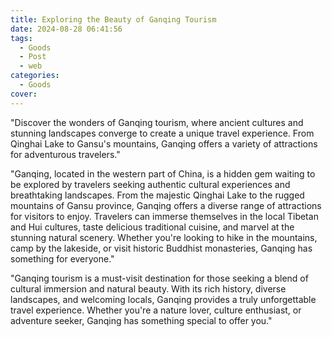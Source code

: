 ```yaml
---
title: Exploring the Beauty of Ganqing Tourism
date: 2024-08-28 06:41:56
tags:
  - Goods
  - Post
  - web
categories:
  - Goods
cover: 
---
```


"Discover the wonders of Ganqing tourism, where ancient cultures and stunning landscapes converge to create a unique travel experience. From Qinghai Lake to Gansu's mountains, Ganqing offers a variety of attractions for adventurous travelers."

"Ganqing, located in the western part of China, is a hidden gem waiting to be explored by travelers seeking authentic cultural experiences and breathtaking landscapes. From the majestic Qinghai Lake to the rugged mountains of Gansu province, Ganqing offers a diverse range of attractions for visitors to enjoy. Travelers can immerse themselves in the local Tibetan and Hui cultures, taste delicious traditional cuisine, and marvel at the stunning natural scenery. Whether you're looking to hike in the mountains, camp by the lakeside, or visit historic Buddhist monasteries, Ganqing has something for everyone."

"Ganqing tourism is a must-visit destination for those seeking a blend of cultural immersion and natural beauty. With its rich history, diverse landscapes, and welcoming locals, Ganqing provides a truly unforgettable travel experience. Whether you're a nature lover, culture enthusiast, or adventure seeker, Ganqing has something special to offer you."
